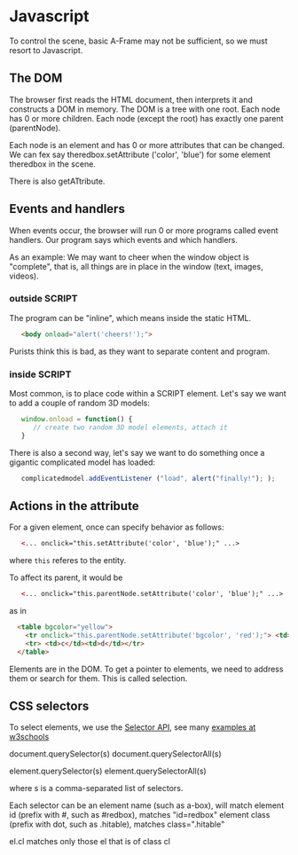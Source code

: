 # Javascript
To control the scene, basic A-Frame may not be sufficient, so we must resort to Javascript.

## The DOM
The browser first reads the HTML document, then interprets it and constructs a DOM in memory.
The DOM is a tree with one root.  Each node has 0 or more children.  Each node (except the root) has 
exactly one parent (parentNode).

Each node is an element and has 0 or more attributes that can be changed.
We can fex say 
  theredbox.setAttribute ('color', 'blue')
for some element theredbox in the scene.

There is also getATtribute.

## Events and handlers

When events occur, the browser will run 0 or more programs called event handlers.  Our program
says which events and which handlers.

As an example: We may want to cheer when the window object is "complete", that is, all things are in place in the window (text, images, videos). 

### outside SCRIPT
The  program can be "inline", which means inside the static HTML.
```html
   <body onload="alert('cheers!');">   
```
Purists think this is bad, as they want to separate content and program.

### inside SCRIPT

Most common, is to place code within a SCRIPT element.
Let's say we want to add a couple of random 3D models:
```javascript
   window.onload = function() {
      // create two random 3D model elements, attach it
   }   
```
There is also a second way, let's say we want to do something
once a gigantic complicated model has loaded:
```javascript
   complicatedmodel.addEventListener ("load", alert("finally!"); );
```


## Actions in the attribute

For a given element, once can specify behavior as follows:
```html
   <... onclick="this.setAttribute('color', 'blue');" ...>
```
where ``this`` referes to the entity.

To affect its parent, it would be
```html
   <... onclick="this.parentNode.setAttribute('color', 'blue');" ...>
```
as in
```html
  <table bgcolor="yellow">
    <tr onclick="this.parentNode.setAttribute('bgcolor', 'red');"> <td>a</td><td>b</td></tr>
    <tr> <td>c</td><td>d</td></tr>
  </table>
```

Elements are in the DOM.
To get a pointer to elements, we need to address them or search for them.  This is called selection.

## CSS selectors

To select elements, we use the [Selector API](https://developer.mozilla.org/en-US/docs/Web/API/Document_object_model/Locating_DOM_elements_using_selectors), see many 
[examples at w3schools](https://www.w3schools.com/cssref/css_selectors.asp)

document.querySelector(s)
document.querySelectorAll(s)

element.querySelector(s)
element.querySelectorAll(s)

where s is a comma-separated list of selectors.

Each selector can be an
element name (such as a-box), will match <a-box>
element id (prefix with #, such as #redbox), matches "id=redbox"
element class (prefix with dot, such as .hitable), matches class=".hitable"

el.cl matches only those el that is of class cl
